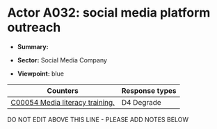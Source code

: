 # Actor A032: social media platform outreach 

* **Summary:** 

* **Sector:** Social Media Company

* **Viewpoint:** blue


| Counters | Response types |
| -------- | -------------- |
| [C00054 Media literacy training. ](../counters/C00054.md) | D4 Degrade |


DO NOT EDIT ABOVE THIS LINE - PLEASE ADD NOTES BELOW